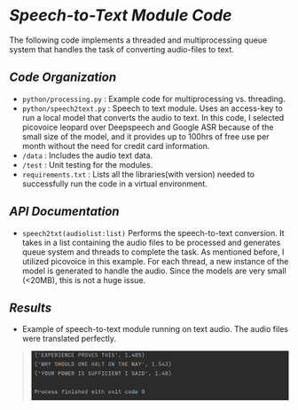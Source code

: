 # *Speech-to-Text Module Code*

The following code implements a threaded and multiprocessing queue system that 
handles the task of converting audio-files to text.

## *Code Organization*

- `python/processing.py` :  Example code for multiprocessing vs. threading.
- `python/speech2text.py` : Speech to text module. Uses an access-key to run a local
model that converts the audio to text. In this code, I selected picovoice leopard over
Deepspeech and Google ASR because of the small size of the model, and it provides up to 100hrs
of free use per month without the need for credit card information.
- `/data` : Includes the audio text data.
- `/test` : Unit testing for the modules.
- `requirements.txt` : Lists all the libraries(with version) needed to successfully
run the code in a virtual environment.


## *API Documentation*

- `speech2txt(audiolist:list)` Performs the speech-to-text conversion. It takes in a list containing 
the audio files to be processed and generates queue system and threads to complete the 
task. As mentioned before, I utilized picovoice in this example. For each thread, a
new instance of the model is generated to handle the audio. Since the models are very
small (<20MB), this is not a huge issue.


## *Results*

- Example of speech-to-text module running on text audio. The audio files
were translated perfectly.

>![Screenshot](./Images/output1.png)
